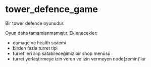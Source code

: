 # tower_defence_game
 Bir tower defence oyunudur.

Oyun daha tamamlanmamıştır.
Eklenecekler:
- damage ve health sistemi
- birden fazla turret tipi
- turret'leri alıp satabileceğimiz bir shop menüsü
- turret yerleştirmeye izin veren ve izin vermeyen node(zemin)'lar
